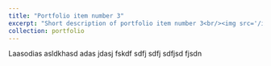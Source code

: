 ```yaml
---
title: "Portfolio item number 3"
excerpt: "Short description of portfolio item number 3<br/><img src='/images/500x300.png'>"
collection: portfolio
---
```


Laasodias asldkhasd adas jdasj fskdf sdfj sdfj sdfjsd fjsdn